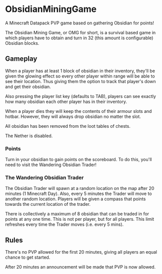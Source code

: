 # ObsidianMiningGame

A Minecraft Datapack PVP game based on gathering Obsidian for points!

The Obsidian Mining Game, or OMG for short, is a survival based game in which players have to obtain and turn in 32 (this amount is configurable) Obsidian blocks.

## Gameplay

When a player has at least 1 block of obsidian in their inventory, they'll be given the glowing effect so every other player within range will be able to see their location. Thus giving them the option to track that player's down and get their obsidian.

Also pressing the player list key (defaults to TAB), players can see exactly how many obsidian each other player has in their inventory.

When a player dies they will keep the contents of their armour slots and hotbar. However, they will always drop obsidian no matter the slot.

All obsidian has been removed from the loot tables of chests.

The Nether is disabled.

### Points
Turn in your obsidian to gain points on the scoreboard. To do this, you'll need to visit the Wandering Obsidian Trader!

### The Wandering Obsidian Trader
The Obsidian Trader will spawn at a random location on the map after 20 minutes (1 Minecraft Day).
Also, every 5 minutes the Trader will move to another random location.
Players will be given a compass that points towards the current location of the trader.

There is collectively a maximum of 8 obsidian that can be traded in for points at any one time. This is not per player, but for all players. This limit refreshes every time the Trader moves (i.e. every 5 mins).

## Rules

There's no PVP allowed for the first 20 minutes, giving all players an equal chance to get started.

After 20 minutes an announcement will be made that PVP is now allowed.
